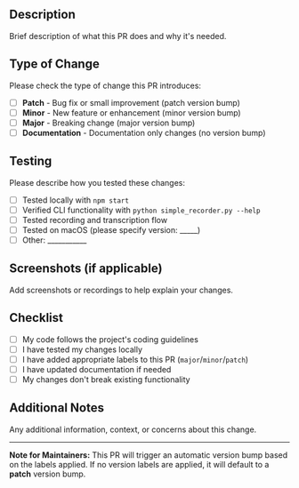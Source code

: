## Description

Brief description of what this PR does and why it's needed.

## Type of Change

Please check the type of change this PR introduces:

- [ ] **Patch** - Bug fix or small improvement (patch version bump)
- [ ] **Minor** - New feature or enhancement (minor version bump)  
- [ ] **Major** - Breaking change (major version bump)
- [ ] **Documentation** - Documentation only changes (no version bump)

## Testing

Please describe how you tested these changes:

- [ ] Tested locally with `npm start`
- [ ] Verified CLI functionality with `python simple_recorder.py --help`
- [ ] Tested recording and transcription flow
- [ ] Tested on macOS (please specify version: _____)
- [ ] Other: ___________

## Screenshots (if applicable)

Add screenshots or recordings to help explain your changes.

## Checklist

- [ ] My code follows the project's coding guidelines
- [ ] I have tested my changes locally
- [ ] I have added appropriate labels to this PR (`major`/`minor`/`patch`)
- [ ] I have updated documentation if needed
- [ ] My changes don't break existing functionality

## Additional Notes

Any additional information, context, or concerns about this change.

---

**Note for Maintainers:** This PR will trigger an automatic version bump based on the labels applied. If no version labels are applied, it will default to a **patch** version bump.